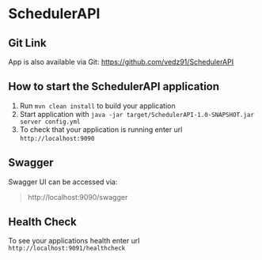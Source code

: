 # SchedulerAPI

Git Link
---
App is also available via Git: https://github.com/vedz91/SchedulerAPI

How to start the SchedulerAPI application
---

1. Run `mvn clean install` to build your application
1. Start application with `java -jar target/SchedulerAPI-1.0-SNAPSHOT.jar server config.yml`
1. To check that your application is running enter url `http://localhost:9090`

Swagger
----

Swagger UI can be accessed via:
> http://localhost:9090/swagger

Health Check
---

To see your applications health enter url `http://localhost:9091/healthcheck`

